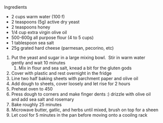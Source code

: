 
Ingredients
- 2 cups warm water (100 f)
- 2  teaspoons (5g) active dry yeast
- 2 teaspoons honey
- 1/4 cup extra virgin olive oil
- 500-600g all purpose flour (4 to 5 cups)
- 1 tablespoon sea salt
- 25g grated hard cheese (parmesan, pecorino, etc)


1. Put the yeast and sugar in a large mixing bowl.  Stir in warm water gently and wait 10 minutes
	1. Mix in flour and sea salt, knead a bit for the gluten gods 
2. Cover with plastic and rest overnight in the fridge
3. Line two half baking sheets with parchment paper and olive oil
4. Add dough to sheets, cover loosely and let rise for 2 hours
5. Preheat oven to 450
6. Press dough to corners and make finger dents :) drizzle with olive oil and add sea salt and rosemary
7. Bake roughly 25 minutes
8. Microwave butter, gatlic, and herbs until mixed, brush on top for a sheen
9. Let cool for 5 minutes in the pan before moving onto a cooilng rack
